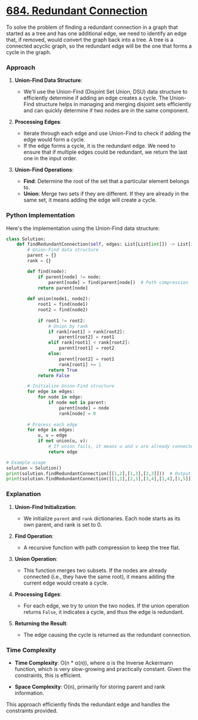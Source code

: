 # [684. Redundant Connection](https://leetcode.com/problems/redundant-connection/description/)

To solve the problem of finding a redundant connection in a graph that started as a tree and has one additional edge, we need to identify an edge that, if removed, would convert the graph back into a tree. A tree is a connected acyclic graph, so the redundant edge will be the one that forms a cycle in the graph.

### Approach

1. **Union-Find Data Structure**:
   - We'll use the Union-Find (Disjoint Set Union, DSU) data structure to efficiently determine if adding an edge creates a cycle. The Union-Find structure helps in managing and merging disjoint sets efficiently and can quickly determine if two nodes are in the same component.

2. **Processing Edges**:
   - Iterate through each edge and use Union-Find to check if adding the edge would form a cycle.
   - If the edge forms a cycle, it is the redundant edge. We need to ensure that if multiple edges could be redundant, we return the last one in the input order.

3. **Union-Find Operations**:
   - **Find**: Determine the root of the set that a particular element belongs to.
   - **Union**: Merge two sets if they are different. If they are already in the same set, it means adding the edge will create a cycle.

### Python Implementation

Here's the implementation using the Union-Find data structure:

```python
class Solution:
    def findRedundantConnection(self, edges: List[List[int]]) -> List[int]:
        # Union-Find data structure
        parent = {}
        rank = {}

        def find(node):
            if parent[node] != node:
                parent[node] = find(parent[node])  # Path compression
            return parent[node]
        
        def union(node1, node2):
            root1 = find(node1)
            root2 = find(node2)
            
            if root1 != root2:
                # Union by rank
                if rank[root1] > rank[root2]:
                    parent[root2] = root1
                elif rank[root1] < rank[root2]:
                    parent[root1] = root2
                else:
                    parent[root2] = root1
                    rank[root1] += 1
                return True
            return False

        # Initialize Union-Find structure
        for edge in edges:
            for node in edge:
                if node not in parent:
                    parent[node] = node
                    rank[node] = 0
        
        # Process each edge
        for edge in edges:
            u, v = edge
            if not union(u, v):
                # If union fails, it means u and v are already connected and the edge is redundant
                return edge

# Example usage
solution = Solution()
print(solution.findRedundantConnection([[1,2],[1,3],[2,3]]))  # Output: [2,3]
print(solution.findRedundantConnection([[1,2],[2,3],[3,4],[1,4],[1,5]]))  # Output: [1,4]
```

### Explanation

1. **Union-Find Initialization**:
   - We initialize `parent` and `rank` dictionaries. Each node starts as its own parent, and rank is set to 0.

2. **Find Operation**:
   - A recursive function with path compression to keep the tree flat.

3. **Union Operation**:
   - This function merges two subsets. If the nodes are already connected (i.e., they have the same root), it means adding the current edge would create a cycle.

4. **Processing Edges**:
   - For each edge, we try to union the two nodes. If the union operation returns `False`, it indicates a cycle, and thus the edge is redundant.

5. **Returning the Result**:
   - The edge causing the cycle is returned as the redundant connection.

### Time Complexity

- **Time Complexity**: O(n * α(n)), where α is the Inverse Ackermann function, which is very slow-growing and practically constant. Given the constraints, this is efficient.

- **Space Complexity**: O(n), primarily for storing parent and rank information.

This approach efficiently finds the redundant edge and handles the constraints provided.
